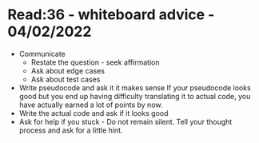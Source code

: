 # Read:36 - whiteboard advice - 04/02/2022

- Communicate
  - Restate the question - seek affirmation
  - Ask about edge cases
  - Ask about test cases
- Write pseudocode and ask it it makes sense
  If your pseudocode looks good but you end up having difficulty translating it to actual code, you have actually earned a lot of points by now.
- Write the actual code and ask if it looks good
- Ask for help if you stuck - Do not remain silent. Tell your thought process and ask for a little hint.
